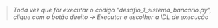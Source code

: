 > *Toda vez que for executar o código "desafio_1_sistema_bancario.py", clique com o botão direito -> Executar e escolher a IDL de execução*